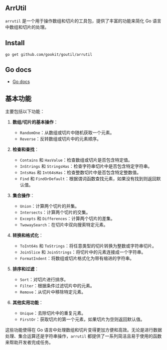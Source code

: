 ## ArrUtil

`arrutil` 是一个用于操作数组和切片的工具包，提供了丰富的功能来简化 Go 语言中数组和切片的处理。

## Install

```shell
go get github.com/gookit/goutil/arrutil
```

## Go docs

- [Go docs](https://pkg.go.dev/github.com/gookit/goutil/arrutil)

## 基本功能

主要包括以下功能：

1. **数组/切片的基本操作**：
    - `RandomOne`：从数组或切片中随机获取一个元素。
    - `Reverse`：反转数组或切片中的元素顺序。

2. **检查和查找**：
    - `Contains` 和 `HasValue`：检查数组或切片是否包含特定值。
    - `InStrings` 和 `StringsHas`：检查字符串切片中是否包含特定字符串。
    - `IntsHas` 和 `Int64sHas`：检查整数切片中是否包含特定整数值。
    - `Find` 和 `FindOrDefault`：根据谓词函数查找元素，如果没有找到则返回默认值。

3. **集合操作**：
    - `Union`：计算两个切片的并集。
    - `Intersects`：计算两个切片的交集。
    - `Excepts` 和 `Differences`：计算两个切片的差集。
    - `TwowaySearch`：在切片中双向搜索特定元素。

4. **转换和格式化**：
    - `ToInt64s` 和 `ToStrings`：将任意类型的切片转换为整数或字符串切片。
    - `JoinSlice` 和 `JoinStrings`：将切片中的元素连接成一个字符串。
    - `FormatIndent`：将数组或切片格式化为带有缩进的字符串。

5. **排序和过滤**：
    - `Sort`：对切片进行排序。
    - `Filter`：根据条件过滤切片中的元素。
    - `Remove`：从切片中移除特定元素。

6. **其他实用功能**：
    - `Unique`：去除切片中的重复元素。
    - `FirstOr`：获取切片的第一个元素，如果切片为空则返回默认值。

这些功能使得在 Go 语言中处理数组和切片变得更加方便和高效。无论是进行数据处理、集合运算还是字符串操作，`arrutil` 都提供了一系列简洁且易于使用的函数来帮助开发者完成任务。

